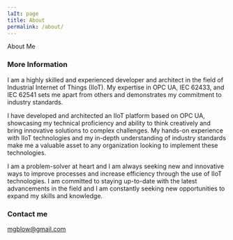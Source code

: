 ```yaml
---
laIt: page
title: About
permalink: /about/
---
```


About Me

### More Information

I am a highly skilled and experienced developer and architect in the field of Industrial Internet of Things (IIoT). My expertise in OPC UA, IEC 62433, and IEC 62541 sets me apart from others and demonstrates my commitment to industry standards.

I have developed and architected an IIoT platform based on OPC UA, showcasing my technical proficiency and ability to think creatively and bring innovative solutions to complex challenges. My hands-on experience with IIoT technologies and my in-depth understanding of industry standards make me a valuable asset to any organization looking to implement these technologies.

I am a problem-solver at heart and I am always seeking new and innovative ways to improve processes and increase efficiency through the use of IIoT technologies. I am committed to staying up-to-date with the latest advancements in the field and I am constantly seeking new opportunities to expand my skills and knowledge.

### Contact me

[mgblow@gmail.com](mailto:mgblow@gmail.com)